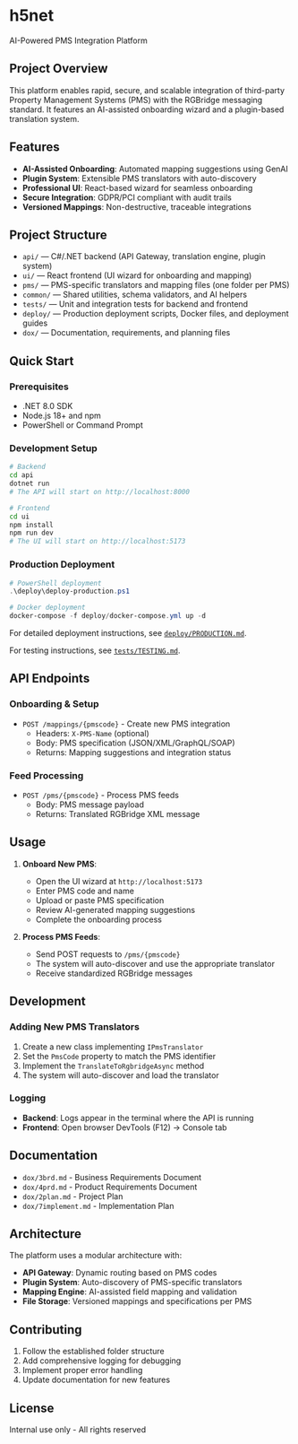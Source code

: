# h5net

AI-Powered PMS Integration Platform

## Project Overview

This platform enables rapid, secure, and scalable integration of third-party Property Management Systems (PMS) with the RGBridge messaging standard. It features an AI-assisted onboarding wizard and a plugin-based translation system.

## Features

- **AI-Assisted Onboarding**: Automated mapping suggestions using GenAI
- **Plugin System**: Extensible PMS translators with auto-discovery
- **Professional UI**: React-based wizard for seamless onboarding
- **Secure Integration**: GDPR/PCI compliant with audit trails
- **Versioned Mappings**: Non-destructive, traceable integrations

## Project Structure

- `api/` — C#/.NET backend (API Gateway, translation engine, plugin system)
- `ui/` — React frontend (UI wizard for onboarding and mapping)
- `pms/` — PMS-specific translators and mapping files (one folder per PMS)
- `common/` — Shared utilities, schema validators, and AI helpers
- `tests/` — Unit and integration tests for backend and frontend
- `deploy/` — Production deployment scripts, Docker files, and deployment guides
- `dox/` — Documentation, requirements, and planning files

## Quick Start

### Prerequisites
- .NET 8.0 SDK
- Node.js 18+ and npm
- PowerShell or Command Prompt

### Development Setup
```bash
# Backend
cd api
dotnet run
# The API will start on http://localhost:8000

# Frontend
cd ui
npm install
npm run dev
# The UI will start on http://localhost:5173
```

### Production Deployment
```powershell
# PowerShell deployment
.\deploy\deploy-production.ps1

# Docker deployment
docker-compose -f deploy/docker-compose.yml up -d
```

For detailed deployment instructions, see [`deploy/PRODUCTION.md`](deploy/PRODUCTION.md).

For testing instructions, see [`tests/TESTING.md`](tests/TESTING.md).

## API Endpoints

### Onboarding & Setup
- `POST /mappings/{pmscode}` - Create new PMS integration
  - Headers: `X-PMS-Name` (optional)
  - Body: PMS specification (JSON/XML/GraphQL/SOAP)
  - Returns: Mapping suggestions and integration status

### Feed Processing
- `POST /pms/{pmscode}` - Process PMS feeds
  - Body: PMS message payload
  - Returns: Translated RGBridge XML message

## Usage

1. **Onboard New PMS**:
   - Open the UI wizard at `http://localhost:5173`
   - Enter PMS code and name
   - Upload or paste PMS specification
   - Review AI-generated mapping suggestions
   - Complete the onboarding process

2. **Process PMS Feeds**:
   - Send POST requests to `/pms/{pmscode}`
   - The system will auto-discover and use the appropriate translator
   - Receive standardized RGBridge messages

## Development

### Adding New PMS Translators
1. Create a new class implementing `IPmsTranslator`
2. Set the `PmsCode` property to match the PMS identifier
3. Implement the `TranslateToRgbridgeAsync` method
4. The system will auto-discover and load the translator

### Logging
- **Backend**: Logs appear in the terminal where the API is running
- **Frontend**: Open browser DevTools (F12) → Console tab

## Documentation

- `dox/3brd.md` - Business Requirements Document
- `dox/4prd.md` - Product Requirements Document
- `dox/2plan.md` - Project Plan
- `dox/7implement.md` - Implementation Plan

## Architecture

The platform uses a modular architecture with:
- **API Gateway**: Dynamic routing based on PMS codes
- **Plugin System**: Auto-discovery of PMS-specific translators
- **Mapping Engine**: AI-assisted field mapping and validation
- **File Storage**: Versioned mappings and specifications per PMS

## Contributing

1. Follow the established folder structure
2. Add comprehensive logging for debugging
3. Implement proper error handling
4. Update documentation for new features

## License

Internal use only - All rights reserved